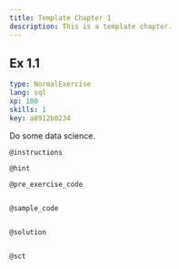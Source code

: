 ```yaml
---
title: Template Chapter 1
description: This is a template chapter.
---
```


## Ex 1.1

```yaml
type: NormalExercise
lang: sql
xp: 100
skills: 1
key: a8912b0234
```

Do some data science.

`@instructions`


`@hint`


`@pre_exercise_code`

```{python}

```

`@sample_code`

```{sql}

```

`@solution`

```{python}

```

`@sct`

```{sql}

```
